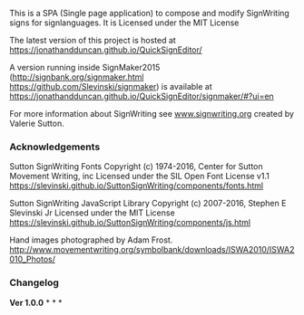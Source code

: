 This is a SPA (Single page application) to compose and modify SignWriting signs for signlanguages.
It is Licensed under the MIT License

The latest version of this project is hosted at https://jonathandduncan.github.io/QuickSignEditor/

A version running inside SignMaker2015 (http://signbank.org/signmaker.html https://github.com/Slevinski/signmaker) is available at https://jonathandduncan.github.io/QuickSignEditor/signmaker/#?ui=en


For more information about SignWriting see www.signwriting.org created by Valerie Sutton.

### Acknowledgements

Sutton SignWriting Fonts
Copyright (c) 1974-2016, Center for Sutton Movement Writing, inc
Licensed under the SIL Open Font License v1.1
https://slevinski.github.io/SuttonSignWriting/components/fonts.html

Sutton SignWriting JavaScript Library
Copyright (c) 2007-2016, Stephen E Slevinski Jr
Licensed under the MIT License
https://slevinski.github.io/SuttonSignWriting/components/js.html

Hand images photographed by Adam Frost.
http://www.movementwriting.org/symbolbank/downloads/ISWA2010/ISWA2010_Photos/

### Changelog

**Ver 1.0.0**
* 
* 
* 

